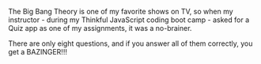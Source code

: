 The Big Bang Theory is one of my favorite shows on TV, so when my instructor - during my Thinkful JavaScript coding boot camp - asked for a Quiz app as one of my assignments, it was a no-brainer. 

There are only eight questions, and if you answer all of them correctly, you get a BAZINGER!!! 